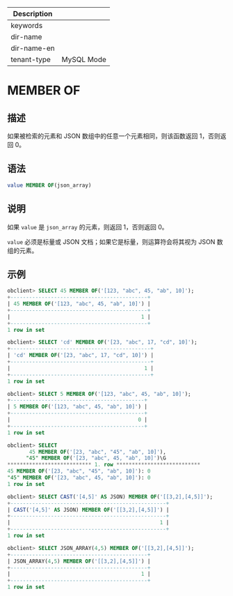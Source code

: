 | Description   |                 |
|---------------|-----------------|
| keywords      |                 |
| dir-name      |                 |
| dir-name-en   |                 |
| tenant-type   | MySQL Mode      |

# MEMBER OF

## 描述

如果被检索的元素和 JSON 数组中的任意一个元素相同，则该函数返回 1，否则返回 0。

## 语法

```sql
value MEMBER OF(json_array)
```

## 说明

如果 `value` 是 `json_array` 的元素，则返回 1，否则返回 0。

`value` 必须是标量或 JSON 文档；如果它是标量，则运算符会将其视为 JSON 数组的元素。

## 示例

```sql
obclient> SELECT 45 MEMBER OF('[123, "abc", 45, "ab", 10]');
+--------------------------------------------+
| 45 MEMBER OF('[123, "abc", 45, "ab", 10]') |
+--------------------------------------------+
|                                          1 |
+--------------------------------------------+
1 row in set

obclient> SELECT 'cd' MEMBER OF('[23, "abc", 17, "cd", 10]');
+---------------------------------------------+
| 'cd' MEMBER OF('[23, "abc", 17, "cd", 10]') |
+---------------------------------------------+
|                                           1 |
+---------------------------------------------+
1 row in set

obclient> SELECT 5 MEMBER OF('[123, "abc", 45, "ab", 10]');
+-------------------------------------------+
| 5 MEMBER OF('[123, "abc", 45, "ab", 10]') |
+-------------------------------------------+
|                                         0 |
+-------------------------------------------+
1 row in set

obclient> SELECT
       45 MEMBER OF('[23, "abc", "45", "ab", 10]'),
      "45" MEMBER OF('[23, "abc", 45, "ab", 10]')\G
*************************** 1. row ***************************
45 MEMBER OF('[23, "abc", "45", "ab", 10]'): 0
"45" MEMBER OF('[23, "abc", 45, "ab", 10]'): 0
1 row in set

obclient> SELECT CAST('[4,5]' AS JSON) MEMBER OF('[[3,2],[4,5]]');
+--------------------------------------------------+
| CAST('[4,5]' AS JSON) MEMBER OF('[[3,2],[4,5]]') |
+--------------------------------------------------+
|                                                1 |
+--------------------------------------------------+
1 row in set

obclient> SELECT JSON_ARRAY(4,5) MEMBER OF('[[3,2],[4,5]]');
+--------------------------------------------+
| JSON_ARRAY(4,5) MEMBER OF('[[3,2],[4,5]]') |
+--------------------------------------------+
|                                          1 |
+--------------------------------------------+
1 row in set
```
